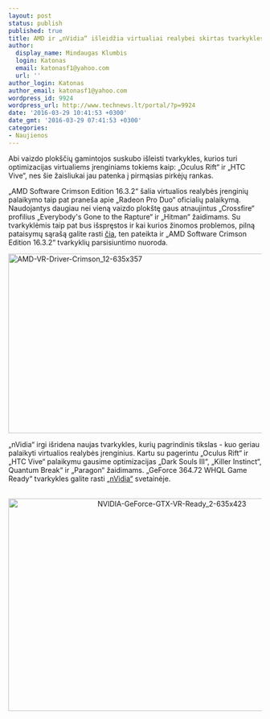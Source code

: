 ```yaml
---
layout: post
status: publish
published: true
title: AMD ir „nVidia“ išleidžia virtualiai realybei skirtas tvarkykles
author:
  display_name: Mindaugas Klumbis
  login: Katonas
  email: katonasf1@yahoo.com
  url: ''
author_login: Katonas
author_email: katonasf1@yahoo.com
wordpress_id: 9924
wordpress_url: http://www.technews.lt/portal/?p=9924
date: '2016-03-29 10:41:53 +0300'
date_gmt: '2016-03-29 07:41:53 +0300'
categories:
- Naujienos
---
```

<p>Abi vaizdo plokščių gamintojos suskubo išleisti tvarkykles, kurios turi optimizacijas virtualiems įrenginiams tokiems kaip: „Oculus Rift“ ir „HTC Vive“, nes šie žaisliukai jau patenka į pirmąsias pirkėjų rankas.</p>
<p>„AMD Software Crimson Edition 16.3.2“ šalia virtualios realybės įrenginių palaikymo taip pat praneša apie „Radeon Pro Duo“ oficialių palaikymą. Naudojantys daugiau nei vieną vaizdo plokštę gaus atnaujintus „Crossfire“ profilius „Everybody's Gone to the Rapture“ ir „Hitman“ žaidimams. Su tvarkyklėmis taip pat bus išspręstos ir kai kurios žinomos problemos, pilną pataisymų sąrašą galite rasti <a href="http://support.amd.com/en-us/kb-articles/Pages/AMD-Radeon-Software-Crimson-Edition-16-3-2.aspx" target="_blank">čia</a>, ten pateikta ir „AMD Software Crimson Edition 16.3.2“ tvarkyklių parsisiuntimo nuoroda.</p>
<p><img class="aligncenter wp-image-9926 size-full" src="http://www.technews.lt/portal/wp-content/uploads/2016/03/AMD-VR-Driver-Crimson_12-635x357.jpg" alt="AMD-VR-Driver-Crimson_12-635x357" width="635" height="357" /></p>
<p>„nVidia“ irgi išridena naujas tvarkykles, kurių pagrindinis tikslas - kuo geriau palaikyti virtualios realybės įrenginius. Kartu su pagerintu „Oculus Rift“ ir „HTC Vive“ palaikymu gausime optimizacijas „Dark Souls III“, „Killer Instinct“, Quantum Break“ ir „Paragon“ žaidimams. „GeForce 364.72 WHQL Game Ready“ tvarkykles galite rasti <a href="http://www.geforce.com/drivers" target="_blank">„nVidia“</a> svetainėje.</p>
<p style="text-align: center;"> <img class="alignnone wp-image-9927 size-full" src="http://www.technews.lt/portal/wp-content/uploads/2016/03/NVIDIA-GeForce-GTX-VR-Ready_2-635x423.jpg" alt="NVIDIA-GeForce-GTX-VR-Ready_2-635x423" width="635" height="423" /></p>
